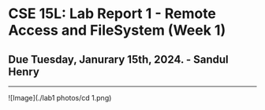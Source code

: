 # CSE 15L: Lab Report 1 - Remote Access and FileSystem (Week 1)
## Due Tuesday, Janurary 15th, 2024. - Sandul Henry

---

![Image](./lab1 photos/cd 1.png)
